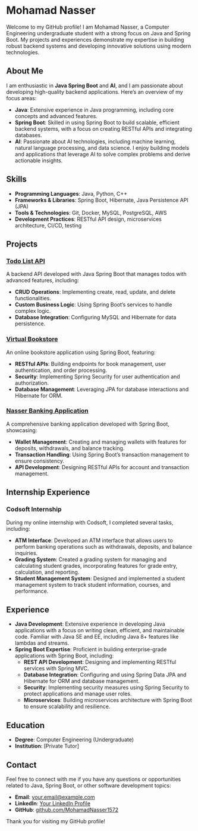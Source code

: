 # Mohamad Nasser

Welcome to my GitHub profile! I am Mohamad Nasser, a Computer Engineering undergraduate student with a strong focus on Java and Spring Boot. My projects and experiences demonstrate my expertise in building robust backend systems and developing innovative solutions using modern technologies.

## About Me

I am enthusiastic in **Java Spring Boot** and **AI**, and I am passionate about developing high-quality backend applications. Here’s an overview of my focus areas:

- **Java**: Extensive experience in Java programming, including core concepts and advanced features.
- **Spring Boot**: Skilled in using Spring Boot to build scalable, efficient backend systems, with a focus on creating RESTful APIs and integrating databases.
- **AI**: Passionate about AI technologies, including machine learning, natural language processing, and data science. I enjoy building models and applications that leverage AI to solve complex problems and derive actionable insights.

## Skills

- **Programming Languages**: Java, Python, C++
- **Frameworks & Libraries**: Spring Boot, Hibernate, Java Persistence API (JPA)
- **Tools & Technologies**: Git, Docker, MySQL, PostgreSQL, AWS
- **Development Practices**: RESTful API design, microservices architecture, CI/CD, testing

## Projects

### [Todo List API](https://github.com/MohamadNasser1572/myApp)
A backend API developed with Java Spring Boot that manages todos with advanced features, including:
- **CRUD Operations**: Implementing create, read, update, and delete functionalities.
- **Custom Business Logic**: Using Spring Boot’s services to handle complex logic.
- **Database Integration**: Configuring MySQL and Hibernate for data persistence.

### [Virtual Bookstore](https://github.com/MohamadNasser1572/virtual-bookstore)
An online bookstore application using Spring Boot, featuring:
- **RESTful APIs**: Building endpoints for book management, user authentication, and order processing.
- **Security**: Implementing Spring Security for user authentication and authorization.
- **Database Management**: Leveraging JPA for database interactions and Hibernate for ORM.

### [Nasser Banking Application](https://github.com/MohamadNasser1572/nasser-banking-app)
A comprehensive banking application developed with Spring Boot, showcasing:
- **Wallet Management**: Creating and managing wallets with features for deposits, withdrawals, and balance tracking.
- **Transaction Handling**: Using Spring Boot’s transaction management to ensure consistency.
- **API Development**: Designing RESTful APIs for account and transaction management.

## Internship Experience

### **Codsoft Internship**
During my online internship with Codsoft, I completed several tasks, including:

- **ATM Interface**: Developed an ATM interface that allows users to perform banking operations such as withdrawals, deposits, and balance inquiries.
- **Grading System**: Created a grading system for managing and calculating student grades, incorporating features for grade entry, calculation, and reporting.
- **Student Management System**: Designed and implemented a student management system to track student information, courses, and performance.

## Experience

- **Java Development**: Extensive experience in developing Java applications with a focus on writing clean, efficient, and maintainable code. Familiar with Java SE and EE, including Java 8+ features like lambdas and streams.
- **Spring Boot Expertise**: Proficient in building enterprise-grade applications with Spring Boot, including:
  - **REST API Development**: Designing and implementing RESTful services with Spring MVC.
  - **Database Integration**: Configuring and using Spring Data JPA and Hibernate for ORM and database management.
  - **Security**: Implementing security measures using Spring Security to protect applications and manage user roles.
  - **Microservices**: Building microservices architecture with Spring Boot to ensure scalability and resilience.

## Education

- **Degree**: Computer Engineering (Undergraduate)
- **Institution**: [Private Tutor]

## Contact

Feel free to connect with me if you have any questions or opportunities related to Java, Spring Boot, or other software development topics:

- **Email**: [your.email@example.com](mhmdnaser1572@gmail.com)
- **LinkedIn**: [Your LinkedIn Profile](www.linkedin.com/in/mohamad-nasser-0614342a6)
- **GitHub**: [github.com/MohamadNasser1572](https://github.com/MohamadNasser1572)

Thank you for visiting my GitHub profile!

